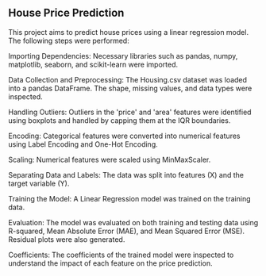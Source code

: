 ## House Price Prediction

This project aims to predict house prices using a linear regression model. The following steps were performed:

Importing Dependencies: Necessary libraries such as pandas, numpy, matplotlib, seaborn, and scikit-learn were imported.

Data Collection and Preprocessing: The Housing.csv dataset was loaded into a pandas DataFrame. The shape, missing values, and data types were inspected.

Handling Outliers: Outliers in the 'price' and 'area' features were identified using boxplots and handled by capping them at the IQR boundaries.

Encoding: Categorical features were converted into numerical features using Label Encoding and One-Hot Encoding.

Scaling: Numerical features were scaled using MinMaxScaler.

Separating Data and Labels: The data was split into features (X) and the target variable (Y).

Training the Model: A Linear Regression model was trained on the training data.

Evaluation: The model was evaluated on both training and testing data using R-squared, Mean Absolute Error (MAE), and Mean Squared Error (MSE). Residual plots were also generated.

Coefficients: The coefficients of the trained model were inspected to understand the impact of each feature on the price prediction.
